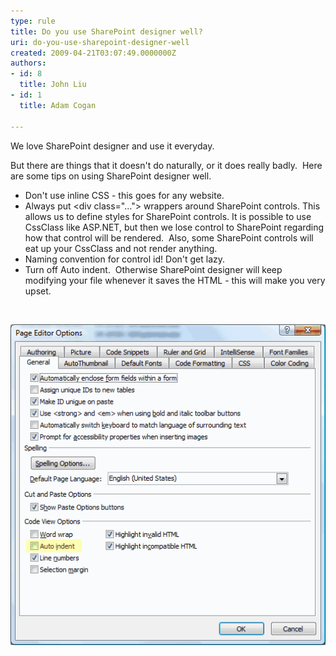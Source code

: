 ```yaml
---
type: rule
title: Do you use SharePoint designer well?
uri: do-you-use-sharepoint-designer-well
created: 2009-04-21T03:07:49.0000000Z
authors:
- id: 8
  title: John Liu
- id: 1
  title: Adam Cogan

---
```




<span class='intro'> 
  <p>We love SharePoint designer and use it everyday.&#160; </p>
<p>But there are things that it doesn't do naturally, or it does really badly.&#160; Here are some tips on using SharePoint designer well.</p>
<ul>
    <li>Don't use inline CSS - this goes for any website. </li>
    <li>Always put &lt;div class=&quot;...&quot;&gt; wrappers around SharePoint controls. This allows us to define styles for SharePoint controls. It is possible to use CssClass like ASP.NET, but then we lose control to SharePoint regarding how that control will be rendered.&#160; Also, some SharePoint controls will eat up your CssClass and not render anything. </li>
    <li>Naming convention for control id! Don't get lazy. </li>
    <li>Turn off Auto indent.&#160; Otherwise SharePoint designer will keep modifying your file whenever it saves the HTML - this will make you very upset.</li>
</ul>
 </span>


  <p>&#160;</p>
<img style="border-bottom&#58;0px solid;border-left&#58;0px solid;border-top&#58;0px solid;border-right&#58;0px solid;" border="0" alt="Uncheck Auto indent" src="./SPIndent.gif" />



